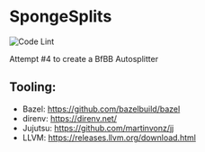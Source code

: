 # SpongeSplits
![Code Lint](https://github.com/velkog/SpongeSplits/actions/workflows/lint.yaml/badge.svg?branch=main)

Attempt #4 to create a BfBB Autosplitter

## Tooling:
* Bazel: https://github.com/bazelbuild/bazel
* direnv: https://direnv.net/
* Jujutsu: https://github.com/martinvonz/jj
* LLVM: https://releases.llvm.org/download.html
